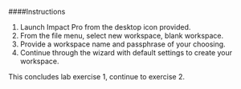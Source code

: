 ####Instructions

1. Launch Impact Pro from the desktop icon provided. 
2. From the file menu, select new workspace, blank workspace. 
3. Provide a workspace name and passphrase of your choosing. 
4. Continue through the wizard with default settings to create your workspace. 

This concludes lab exercise 1, continue to exercise 2.

